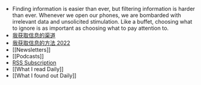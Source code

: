 - Finding information is easier than ever, but filtering information is harder than ever. Whenever we open our phones, we are bombarded with irrelevant data and unsolicited stimulation. Like a buffet, choosing what to ignore is as important as choosing what to pay attention to.
- [我获取信息的渠道](https://geekplux.com/posts/the-ways-to-get-information)
- [我获取信息的方法 2022](https://geekplux.com/posts/the-ways-to-get-information-2022)
- [[Newsletters]]
- [[Podcasts]]
- [RSS Subscription](https://github.com/geekplux/share/blob/main/RSS_subscriptions.opml)
- [[What I read Daily]]
- [[What I found out Daily]]